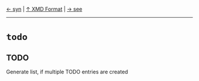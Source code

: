 [&#8592; syn](xmd-format--syn.md) | [&#8593; XMD Format](xmd-format.md) | [&#8594; see](xmd-format--see.md)
***

# `todo`
## TODO

Generate list, if multiple TODO entries are created


